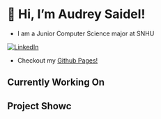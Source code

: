 # 👋 Hi, I’m Audrey Saidel!
- I am a Junior Computer Science major at SNHU
  
[![LinkedIn](https://img.shields.io/badge/LinkedIn-blue?style=for-the-badge&logo=linkedin&logoColor=white)](https://www.linkedin.com/in/audrey-saidel-33863b294/)
- Checkout my [Github Pages!](au1rey.github.io)

## Currently Working On

## Project Showc
